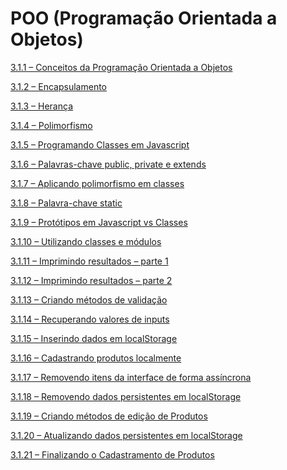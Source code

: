 # POO (Programação Orientada a Objetos)

[3.1.1 – Conceitos da Programação Orientada a Objetos](/POO/markdown/aula-3.1.1.md)

[3.1.2 – Encapsulamento](/POO/markdown/aula-3.1.2.md)

[3.1.3 – Herança](/POO/markdown/aula-3.1.3.md)

[3.1.4 – Polimorfismo](/POO/markdown/aula-3.1.4.md)

[3.1.5 – Programando Classes em Javascript](/POO/markdown/aula-3.1.5.md)

[3.1.6 – Palavras-chave public, private e extends](/POO/markdown/aula-3.1.6.md)

[3.1.7 – Aplicando polimorfismo em classes](/POO/markdown/aula-3.1.7.md)

[3.1.8 – Palavra-chave static](/POO/markdown/aula-3.1.8.md)

[3.1.9 – Protótipos em Javascript vs Classes](/POO/markdown/aula-3.1.9.md)

[3.1.10 – Utilizando classes e módulos](/POO/markdown/aula-3.1.10.md)

[3.1.11 – Imprimindo resultados – parte 1](/POO/markdown/aula-3.1.11.md)

[3.1.12 – Imprimindo resultados – parte 2](/POO/markdown/aula-3.1.12.md)

[3.1.13 – Criando métodos de validação](/POO/markdown/aula-3.1.13.md)

[3.1.14 – Recuperando valores de inputs](/POO/markdown/aula-3.1.14.md)

[3.1.15 – Inserindo dados em localStorage]()

[3.1.16 – Cadastrando produtos localmente]()

[3.1.17 – Removendo itens da interface de forma assíncrona]()

[3.1.18 – Removendo dados persistentes em localStorage]()

[3.1.19 – Criando métodos de edição de Produtos]()

[3.1.20 – Atualizando dados persistentes em localStorage]()

[3.1.21 – Finalizando o Cadastramento de Produtos]()
